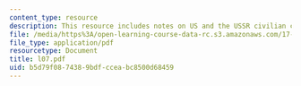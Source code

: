 ```yaml
---
content_type: resource
description: This resource includes notes on US and the USSR civilian control.
file: /media/https%3A/open-learning-course-data-rc.s3.amazonaws.com/17-584-civil-military-relations-spring-2003/b5d79f0874389bdfcceabc8500d68459_l07.pdf
file_type: application/pdf
resourcetype: Document
title: l07.pdf
uid: b5d79f08-7438-9bdf-ccea-bc8500d68459
---
```

